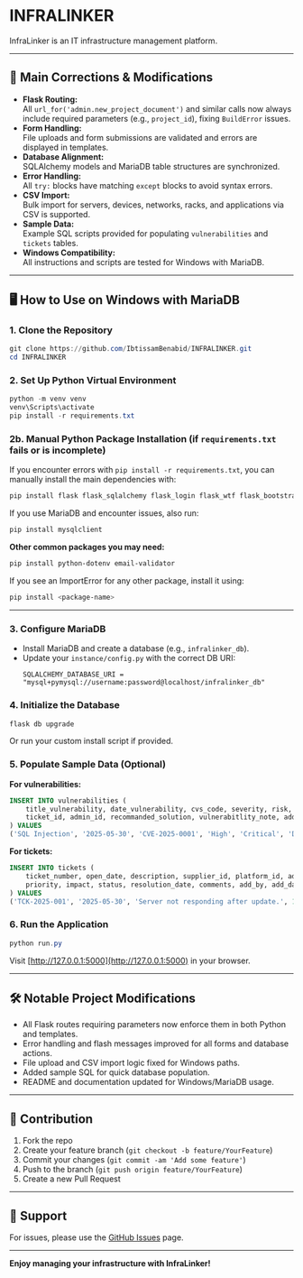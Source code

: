 # INFRALINKER

InfraLinker is an IT infrastructure management platform.

---

## 🚩 Main Corrections & Modifications

- **Flask Routing:**  
  All `url_for('admin.new_project_document')` and similar calls now always include required parameters (e.g., `project_id`), fixing `BuildError` issues.
- **Form Handling:**  
  File uploads and form submissions are validated and errors are displayed in templates.
- **Database Alignment:**  
  SQLAlchemy models and MariaDB table structures are synchronized.
- **Error Handling:**  
  All `try:` blocks have matching `except` blocks to avoid syntax errors.
- **CSV Import:**  
  Bulk import for servers, devices, networks, racks, and applications via CSV is supported.
- **Sample Data:**  
  Example SQL scripts provided for populating `vulnerabilities` and `tickets` tables.
- **Windows Compatibility:**  
  All instructions and scripts are tested for Windows with MariaDB.

---

## 🖥️ How to Use on Windows with MariaDB

### 1. **Clone the Repository**

```powershell
git clone https://github.com/IbtissamBenabid/INFRALINKER.git
cd INFRALINKER
```

### 2. **Set Up Python Virtual Environment**

```powershell
python -m venv venv
venv\Scripts\activate
pip install -r requirements.txt
```
### 2b. **Manual Python Package Installation (if `requirements.txt` fails or is incomplete)**

If you encounter errors with `pip install -r requirements.txt`, you can manually install the main dependencies with:

```powershell
pip install flask flask_sqlalchemy flask_login flask_wtf flask_bootstrap flask_migrate pymysql pandas plotly
```

If you use MariaDB and encounter issues, also run:

```powershell
pip install mysqlclient
```

**Other common packages you may need:**

```powershell
pip install python-dotenv email-validator
```

If you see an ImportError for any other package, install it using:

```powershell
pip install <package-name>
```

--- 
### 3. **Configure MariaDB**

- Install MariaDB and create a database (e.g., `infralinker_db`).
- Update your `instance/config.py` with the correct DB URI:
  ```
  SQLALCHEMY_DATABASE_URI = "mysql+pymysql://username:password@localhost/infralinker_db"
  ```

### 4. **Initialize the Database**

```powershell
flask db upgrade
```
Or run your custom install script if provided.

### 5. **Populate Sample Data (Optional)**

**For vulnerabilities:**
```sql
INSERT INTO vulnerabilities (
    title_vulnerability, date_vulnerability, cvs_code, severity, risk, impact,
    ticket_id, admin_id, recommanded_solution, vulnerabitlity_note, add_by, add_date
) VALUES
('SQL Injection', '2025-05-30', 'CVE-2025-0001', 'High', 'Critical', 'Database compromise', NULL, 1, 'Sanitize all user inputs.', 'Detected during routine scan.', 1, NOW());
```

**For tickets:**
```sql
INSERT INTO tickets (
    ticket_number, open_date, description, supplier_id, platform_id, admin_id,
    priority, impact, status, resolution_date, comments, add_by, add_date
) VALUES
('TCK-2025-001', '2025-05-30', 'Server not responding after update.', 1, 1, 1, 'High', 'Service Down', 'OPEN', NULL, 'Urgent attention needed.', 1, NOW());
```

### 6. **Run the Application**

```powershell
python run.py
```
Visit [http://127.0.0.1:5000](http://127.0.0.1:5000) in your browser.

---

## 🛠️ Notable Project Modifications

- All Flask routes requiring parameters now enforce them in both Python and templates.
- Error handling and flash messages improved for all forms and database actions.
- File upload and CSV import logic fixed for Windows paths.
- Added sample SQL for quick database population.
- README and documentation updated for Windows/MariaDB usage.

---

## 📝 Contribution

1. Fork the repo
2. Create your feature branch (`git checkout -b feature/YourFeature`)
3. Commit your changes (`git commit -am 'Add some feature'`)
4. Push to the branch (`git push origin feature/YourFeature`)
5. Create a new Pull Request

---

## 📧 Support

For issues, please use the [GitHub Issues](https://github.com/IbtissamBenabid/INFRALINKER/issues) page.

---

**Enjoy managing your infrastructure with InfraLinker!**